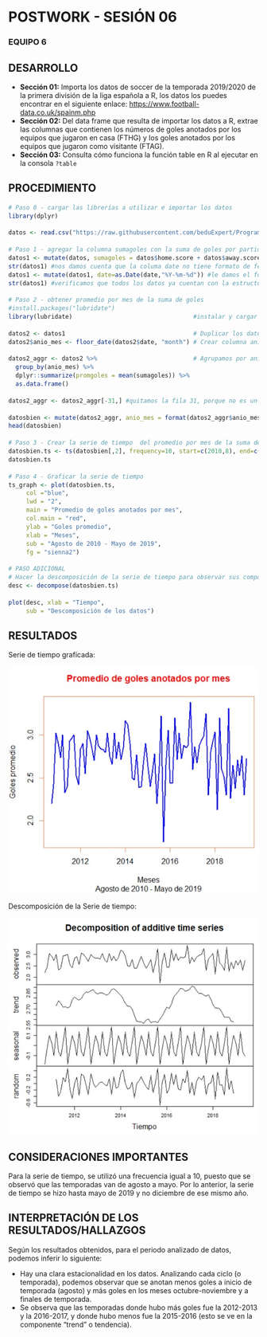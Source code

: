 #     POSTWORK - SESIÓN 06
### EQUIPO 6

## DESARROLLO
- **Sección 01:** Importa los datos de soccer de la temporada 2019/2020 de la primera división de la liga española a R, los datos los puedes encontrar en el siguiente enlace: https://www.football-data.co.uk/spainm.php
- **Sección 02:** Del data frame que resulta de importar los datos a R, extrae las columnas que contienen los números de goles anotados por los equipos que jugaron en casa (FTHG) y los goles anotados por los equipos que jugaron como visitante (FTAG).
- **Sección 03:** Consulta cómo funciona la función table en R al ejecutar en la consola ```?table```



## PROCEDIMIENTO

```R
# Paso 0 - cargar las librerías a utilizar e importar los datos
library(dplyr)

datos <- read.csv("https://raw.githubusercontent.com/beduExpert/Programacion-R-Santander-2021/main/Sesion-06/Postwork/match.data.csv")

# Paso 1 - agregar la columna sumagoles con la suma de goles por partido
datos1 <- mutate(datos, sumagoles = datos$home.score + datos$away.score) #se agrega la columna "sumagoles", que es la suma de "home.score" y "away.score"
str(datos1) #nos damos cuenta que la columa date no tiene formato de fecha
datos1 <- mutate(datos1, date=as.Date(date,"%Y-%m-%d")) #le damos el formato adecuado a la columna "date".
str(datos1) #verificamos que todos los datos ya cuentan con la estructura adecuada.

# Paso 2 - obtener promedio por mes de la suma de goles
#install.packages("lubridate")
library(lubridate)                                  #instalar y cargar libería lubridate

datos2 <- datos1                                    # Duplicar los datos
datos2$anio_mes <- floor_date(datos2$date, "month") # Crear columna anio-mes

datos2_aggr <- datos2 %>%                           # Agrupamos por anio_mes y promediamos columna "sumagoles"
  group_by(anio_mes) %>% 
  dplyr::summarize(promgoles = mean(sumagoles)) %>% 
  as.data.frame()

datos2_aggr <- datos2_aggr[-31,] #quitamos la fila 31, porque no es un dato que represente a toda la muestra

datosbien <- mutate(datos2_aggr, anio_mes = format(datos2_aggr$anio_mes, "%Y-%m")) #quitamos el día a las fechas de la columna "date"
head(datosbien)

# Paso 3 - Crear la serie de tiempo  del promedio por mes de la suma de goles hasta mayo de 2019 (fin de la temporada 2018-2019)
datosbien.ts <- ts(datosbien[,2], frequency=10, start=c(2010,8), end=c(2019,5))
datosbien.ts

# Paso 4 - Graficar la serie de tiempo
ts_graph <- plot(datosbien.ts, 
     col ="blue",
     lwd = "2",
     main = "Promedio de goles anotados por mes",
     col.main = "red",
     ylab = "Goles promedio",
     xlab = "Meses",
     sub = "Agosto de 2010 - Mayo de 2019",
     fg = "sienna2")

# PASO ADICIONAL
# Hacer la descomposición de la serie de tiempo para observar sus componentes
desc <- decompose(datosbien.ts)

plot(desc, xlab = "Tiempo", 
     sub = "Descomposición de los datos")
```
## RESULTADOS
Serie de tiempo graficada:

![](1.jpg)

Descomposición de la Serie de tiempo:

![](2.jpg)
## CONSIDERACIONES IMPORTANTES

Para la serie de tiempo, se utilizó una frecuencia igual a 10, puesto que se observó que las temporadas van de agosto a mayo. Por lo anterior, la serie de tiempo se hizo hasta mayo de 2019 y no diciembre de ese mismo año.

## INTERPRETACIÓN DE LOS RESULTADOS/HALLAZGOS

Según los resultados obtenidos, para el periodo analizado de datos, podemos inferir lo siguiente:
- Hay una clara estacionalidad en los datos. Analizando cada ciclo (o temporada), podemos observar que se anotan menos goles a inicio de temporada (agosto) y más goles en los meses octubre-noviembre y a finales de temporada.
- Se observa que las temporadas donde hubo más goles fue la 2012-2013 y la 2016-2017, y donde hubo menos fue la 2015-2016 (esto se ve en la componente “trend” o tendencia).
